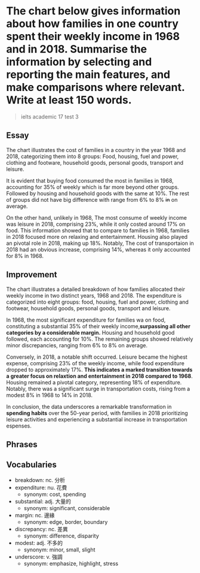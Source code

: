 # The chart below gives information about how families in one country spent their weekly income in 1968 and in 2018. Summarise the information by selecting and reporting the main features, and make comparisons where relevant. Write at least 150 words.

> ielts academic 17 test 3

## Essay

The chart illustrates the cost of families in a country in the year 1968 and 2018, categorizing them into 8 groups: Food, housing, fuel and power, clothing and footware, household goods, personal goods, transport and leisure.

It is evident that buying food consumed the most in families in 1968, accounting for 35% of weekly which is far more beyond other groups. Followed by housing and household goods with the same at 10%. The rest of groups did not have big difference with range from 6% to 8% ~~in~~ on average.

On the other hand, unlikely in 1968, The most consume of weekly income was leisure in 2018, comprising 23%, while it only costed around 17% on food. This information showed that to compare to families in 1968, families in 2018 focused more on relaxing and entertainment. Housing also played an pivotal role in 2018, making up 18%. Notably, The cost of transportaion in 2018 had an obvious increase, comprising 14%, whereas it only accounted for 8% in 1968.

## Improvement

The chart illustrates a detailed breakdown of how families allocated their weekly income in two distinct years, 1968 and 2018. The expenditure is categorized into eight groups: food, housing, fuel and power, clothing and footwear, household goods, personal goods, transport and leisure.

In 1968, the most significant expenditure for families wa on food, constituting a substantial 35% of their weekly income,**surpassing all other categories by a considerable margin.** Housing and household good followed, each accounting for 10%. The remaining groups showed relatively minor discrepancies, ranging from 6% to 8% on average.

Conversely, in 2018, a notable shift occurred. Leisure became the highest expense, comprising 23% of the weekly income, while food expenditure dropped to approximately 17%. **This indicates a marked transition towards a greater focus on relaxtion and entertainment in 2018 compared to 1968**. Housing remained a pivotal category, representing 18% of expenditure. Notably, there was a significant surge in transportation costs, rising from a modest 8% in 1968 to 14% in 2018.

In conclusion, the data underscores a remarkable transformation in **spending habits** over the 50-year period, with families in 2018 prioritizing leisure activities and experiencing a substantial increase in transportation espenses.

## Phrases

## Vocabularies

- breakdown: nc. 分析
- expenditure: nu. 花費
  - synonym: cost, spending
- substantial: adj. 大量的
  - synonym: significant, considerable
- margin: nc. 邊緣
  - synonym: edge, border, boundary
- discrepancy: nc. 差異
  - synonym: difference, disparity
- modest: adj. 不多的
  - synonym: minor, small, slight
- underscore: v. 強調
  - synonym: emphasize, highlight, stress